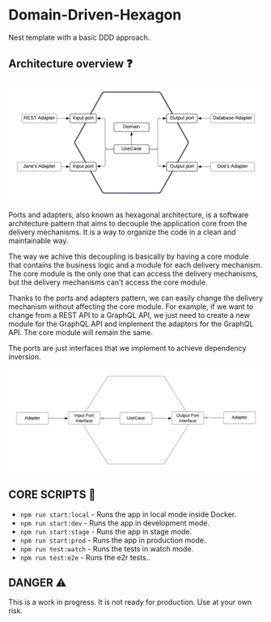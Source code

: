 # Domain-Driven-Hexagon

Nest template with a basic DDD approach.

## Architecture overview :question:

![Architecture overview](/documentation/assets/architecture-overview.png)

Ports and adapters, also known as hexagonal architecture, is a software architecture pattern that aims to decouple the application core from the delivery mechanisms. It is a way to organize the code in a clean and maintainable way.

The way we achive this decoupling is basically by having a core module that contains the business logic and a module for each delivery mechanism. The core module is the only one that can access the delivery mechanisms, but the delivery mechanisms can't access the core module.

Thanks to the ports and adapters pattern, we can easily change the delivery mechanism without affecting the core module. For example, if we want to change from a REST API to a GraphQL API, we just need to create a new module for the GraphQL API and implement the adapters for the GraphQL API. The core module will remain the same.

The ports are just interfaces that we implement to achieve
dependency inversion.

![dependency inversion](/documentation/assets/dependency-overview.png)

## CORE SCRIPTS :hammer:

-   `npm run start:local` - Runs the app in local mode inside Docker.
-   `npm run start:dev` - Runs the app in development mode.
-   `npm run start:stage` - Runs the app in stage mode.
-   `npm run start:prod` - Runs the app in production mode.
-   `npm run test:watch` - Runs the tests in watch mode.
-   `npm run test:e2e` - Runs the e2r tests..

## DANGER :warning:

This is a work in progress. It is not ready for production.
Use at your own risk.
